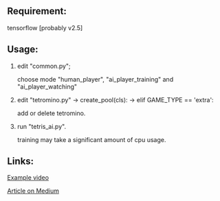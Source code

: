 ## Requirement:
tensorflow [probably v2.5]

## Usage:
1. edit "common.py";
   
   choose mode "human_player", "ai_player_training" and "ai_player_watching"
2. edit "tetromino.py" -> create_pool(cls): -> elif GAME_TYPE == 'extra':
    
    add or delete tetromino.
3. run "tetris_ai.py".

    training may take a significant amount of cpu usage.

## Links:
[Example video](https://youtu.be/FTDZN4pPhwA)

[Article on Medium](https://rex-l.medium.com/reinforcement-learning-on-tetris-707f75716c37)



    
